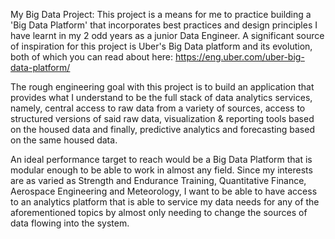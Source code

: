 My Big Data Project:
This project is a means for me to practice building a 'Big Data Platform' that incorporates best practices and design principles I have learnt in my 2 odd years as a junior Data Engineer. A significant source of inspiration for this project is Uber's Big Data platform and its evolution, both of which you can read about here: https://eng.uber.com/uber-big-data-platform/

The rough engineering goal with this project is to build an application that provides what I understand to be the full stack of data analytics services, namely, central access to raw data from a variety of sources, access to structured versions of said raw data, visualization & reporting tools based on the housed data and finally, predictive analytics and forecasting based on the same housed data.

An ideal performance target to reach would be a Big Data Platform that is modular enough to be able to work in almost any field. Since my interests are as varied as Strength and Endurance Training, Quantitative Finance, Aerospace Engineering and Meteorology, I want to be able to have access to an analytics platform that is able to service my data needs for any of the aforementioned topics by almost only needing to change the sources of data flowing into the system.

<!---
- 👋 Hi, I’m @pranavathreya
- 👀 I’m interested in Quantitative & Computational Finance, Machine Learning & Software Engineering.
- 🌱 I’m currently studying the book "Hands-On Machine Learning with Scikit-Learn, Keras and TensorFlow".
- 💞️ I’m looking to collaborate at any level on projects involving Big Data, Quantitative & Computational Finance, and ML.
- 📫 You can reach me at pranavsubbu@gmail.com.
--->
<!---
pranavathreya/pranavathreya is a ✨ special ✨ repository because its `README.md` (this file) appears on your GitHub profile.
You can click the Preview link to take a look at your changes.
--->
